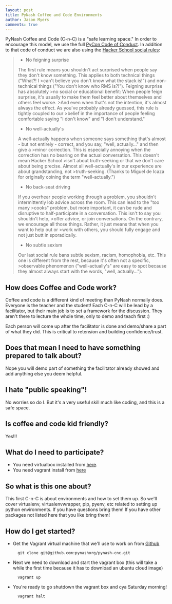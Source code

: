 ```yaml
---
layout: post
title: PyNash Coffee and Code Environments
author: Jason Myers
comments: true
---
```


PyNash Coffee and Code (C-n-C) is a "safe learning space." In order to encourage this model, we use the full [PyCon Code of Conduct](https://github.com/python/pycon-code-of-conduct/blob/master/code_of_conduct.md). 
In addition to that code of conduct we are also using the [Hacker School social rules](https://www.hackerschool.com/manual#sub-sec-social-rules):

> * No feigning surprise
>
>The first rule means you shouldn't act surprised when people say they don't know something. This applies to both technical things ("What?! I >can't believe you don't know what the stack is!") and non-technical things ("You don't know who RMS is?!"). Feigning surprise has absolutely >no social or educational benefit: When people feign surprise, it's usually to make them feel better about themselves and others feel worse. >And even when that's not the intention, it's almost always the effect. As you've probably already guessed, this rule is tightly coupled to our >belief in the importance of people feeling comfortable saying "I don't know" and "I don't understand."
>
> * No well-actually's
>
>A well-actually happens when someone says something that's almost - but not entirely - correct, and you say, "well, actually…" and then give a >minor correction. This is especially annoying when the correction has no bearing on the actual conversation. This doesn't mean Hacker School >isn't about truth-seeking or that we don't care about being precise. Almost all well-actually's in our experience are about grandstanding, not >truth-seeking. (Thanks to Miguel de Icaza for originally coining the term "well-actually.")
>
>* No back-seat driving
>
>If you overhear people working through a problem, you shouldn't intermittently lob advice across the room. This can lead to the "too many >cooks" problem, but more important, it can be rude and disruptive to half-participate in a conversation. This isn't to say you shouldn't help, >offer advice, or join conversations. On the contrary, we encourage all those things. Rather, it just means that when you want to help out or >work with others, you should fully engage and not just butt in sporadically.
>
>* No subtle sexism
>
>Our last social rule bans subtle sexism, racism, homophobia, etc. This one is different from the rest, because it's often not a specific, >observable phenomenon ("well-actually's" are easy to spot because they almost always start with the words, "well, actually…").

## How does Coffee and Code work?

Coffee and code is a different kind of meeting than PyNash normally does.  Everyone is the teacher and the student! Each C-n-C will be lead by a facilitator, but their main job is to set a framework for the discussion.  They aren't there to lecture the whole time, only to demo and teach first :)

Each person will come up after the facilitator is done and demo/share a part of what they did. This is critical to retension and building confidence/trust.

## Does that mean I need to have something prepared to talk about?

Nope you will demo part of something the facilitator already showed and add anything else you deem helpful. 

## I hate "public speaking"!

No worries so do I. But it's a very useful skill much like coding, and this is a safe space.

## Is coffee and code kid friendly?

Yes!!!

## What do I need to participate?

* You need virtualbox installed from [here](https://www.virtualbox.org/wiki/Downloads).
* You need vagrant install from [here](https://www.vagrantup.com/downloads)

## So what is this one about?

This first C-n-C is about environments and how to set them up.  So we'll cover virtualenv, virtualenvwrapper, pip, pyenv, etc related to setting up python environments.  If you have questions bring them! If you have other packages not listed here that you like bring them!

## How do I get started?

* Get the Vagrant virtual machine that we'll use to work on from [Github](https://github.com/pynashorg/pynash-cnc)

        git clone git@github.com:pynashorg/pynash-cnc.git

* Next we need to download and start the vagrant box (this will take a while the first time because it has to download an ubuntu cloud image)

        vagrant up

* You're ready to go shutdown the vagrant box and cya Saturday morning!

        vagrant halt


